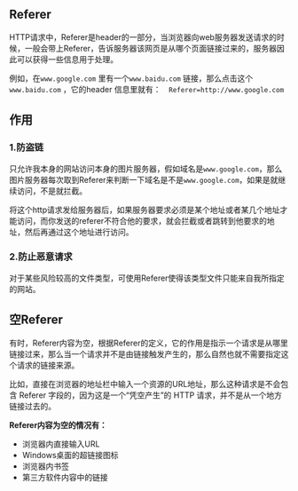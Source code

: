 ## Referer
HTTP请求中，Referer是header的一部分，当浏览器向web服务器发送请求的时候，一般会带上Referer，告诉服务器该网页是从哪个页面链接过来的，服务器因此可以获得一些信息用于处理。

例如，在`www.google.com` 里有一个`www.baidu.com` 链接，那么点击这个`www.baidu.com` ，它的header 信息里就有：`  Referer=http://www.google.com`

## 作用
### 1.防盗链
只允许我本身的网站访问本身的图片服务器，假如域名是`www.google.com`，那么图片服务器每次取到Referer来判断一下域名是不是`www.google.com`，如果是就继续访问，不是就拦截。

将这个http请求发给服务器后，如果服务器要求必须是某个地址或者某几个地址才能访问，而你发送的referer不符合他的要求，就会拦截或者跳转到他要求的地址，然后再通过这个地址进行访问。

### 2.防止恶意请求
对于某些风险较高的文件类型，可使用Referer使得该类型文件只能来自我所指定的网站。

## 空Referer
有时，Referer内容为空，根据Referer的定义，它的作用是指示一个请求是从哪里链接过来，那么当一个请求并不是由链接触发产生的，那么自然也就不需要指定这个请求的链接来源。

比如，直接在浏览器的地址栏中输入一个资源的URL地址，那么这种请求是不会包含 Referer  字段的，因为这是一个“凭空产生”的 HTTP  请求，并不是从一个地方链接过去的。

**Referer内容为空的情况有：**
- 浏览器内直接输入URL
- Windows桌面的超链接图标
- 浏览器内书签
- 第三方软件内容中的链接